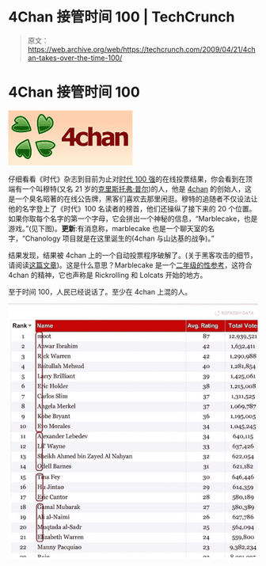 # 4Chan 接管时间 100 | TechCrunch

> 原文：<https://web.archive.org/web/https://techcrunch.com/2009/04/21/4chan-takes-over-the-time-100/>

# 4Chan 接管时间 100

![](img/3d9ff263969f8ee5c621ea85704233cd.png)

仔细看看《时代》杂志到目前为止对[时代 100 强](https://web.archive.org/web/20230331053922/http://www.time.com/time/specials/packages/article/0,28804,1883644_1886141,00.html)的在线投票结果，你会看到在顶端有一个叫穆特(又名 21 岁的[克里斯托弗·普尔](https://web.archive.org/web/20230331053922/http://www.businessinsider.com/can-4chan-turn-300-million-pageviews-into-a-business-2009-2))的人，他是 [4chan](https://web.archive.org/web/20230331053922/http://www.4chan.org/) 的创始人，这是一个臭名昭著的在线公告牌，黑客们喜欢去那里闲逛。穆特的追随者不仅设法让他的名字登上了《时代》100 名读者的榜首，他们还操纵了接下来的 20 个位置。如果你取每个名字的第一个字母，它会拼出一个神秘的信息，“Marblecake，也是游戏。”(见下图)。**更新**:有消息称，marblecake 也是一个聊天室的名字，“Chanology 项目就是在这里诞生的(4chan 与山达基的战争)。”

结果发现，结果被 4chan 上的一个自动投票程序破解了。(关于黑客攻击的细节，请阅读[这篇文章](https://web.archive.org/web/20230331053922/http://musicmachinery.com/2009/04/15/inside-the-precision-hack/))。这是什么意思？Marblecake 是一个[二年级的性参考](https://web.archive.org/web/20230331053922/http://www.urbandictionary.com/define.php?term=marble%20cake)，这符合 4chan 的精神，它也声称是 Rickrolling 和 Lolcats 开始的地方。

至于时间 100，人民已经说话了。至少在 4chan 上混的人。

![](img/bffdd9378ca12240f19094f9765f96fe.png)